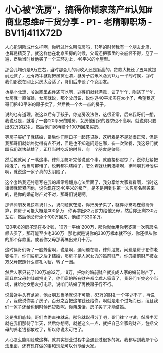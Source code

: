 # 小心被“洗房”，搞得你倾家荡产#认知#商业思维#干货分享 - P1 - 老隋聊职场 - BV11j411X72D

人心能阴险成什么样啊，你听过什么叫洗房吗，13年的时候我有一个朋友北漂，也算是精英了，就这样他在北京买房的时候，父母还把家里的亲戚恨不得，见了一遍，然后当时给他买了一个三环边上，40平米的小屋型。

那会儿均价是8万左右，当时那会儿的月收入还是挺高的，贷款大概还了五年就提前还款了，还有两年就能把房贷还清，就房子后来风涨到12万一平的时候，当时我们都说在网上买房太合适了，哥们后来谈了个女朋友。

也是个北漂，听说家里条件还可以啊，这哥们就特满意，谈了半年，刚谈了半年，女房就一直催婚，女房就说，那个父母说，说你这40平米实在太小了，希望我这哥们把40平米的房子卖了，然后换一个大一点的房子。

说的也有道理，说这以后有了孩子，你这房没法住，这很正常，后来我哥们一想，我说也是，就看了一套120平米的婚房，女房他们家的要求也不高啊，就说你只要出82万的彩礼，然后他们家再赔个100万回来买房。

等房子买好了就结婚，婚后你们两口子一起还贷款，这听着是不是就很正常，但是我那哥们就始终觉得有点不对，但是也不知道问题在哪，有一次聚餐，我这哥们就跟我们说快结婚了，正好当时吃饭的时候，有一个朋友是律师。

然后他就问了一嘴这事，律师朋友听完他说这个事，就直接都震惊了，说你赶紧把婚退了，他当时都懵了，说我都快结婚了，怎么着就让我退婚啊，律师朋友跟他讲啊，就说这一家子真的太阴险了。

这个套路我还特意写在我的超常规翻身心法里面了，我分享给大家看看啊，当时这律师就赶紧问他，说你现在这40平米的房产，是不是用到你第一次购房名额买来的，是你的婚前财产对不对，那哥们说是啊。

那律师朋友说接着说什么，说问题就在这，你把房子卖了，就算你按现在最高价算，你房子可能大概是300多万，你再拿出82万财力给他父母，然后你还剩230万左右，然后他父母添个100万回来，他成了330多万。

120平米的房子现在多少钱，10万一平给1200万，那你就给用你老婆第一次购房名额去买了，那可能至少也360万，那也就是说你的330万根本就不够，你还得从你的那个存款里，或者你父母那再搞出来几十万。

这时候哥们听了一脸蜂蜜啊，说是啊，这问题在哪，律师朋友，问题是房子在你老婆名下，你们买房之后才结婚，那房子是人家女方的婚前财产，你的婚前财产被女方父母按照什么财礼习俗，转了一圈。

然后人家只花了100万减82万，18万，把你的婚前财产就变成人家的婚前财产了，而且你父母的钱都捐走了，你们家的所有财产都变成人家家了，我哥们听完这个当场，就给他女朋友打电话，说咱们结婚了再换房子行不行。

说最近手头有点紧，他女朋友当场就说不可能，82万的财礼一个字少不了，再说了，我爸说你卖了房子，百分之百把这笔钱还给你，啊就是走个过场而已，而且我们一家子还给你到时候还贷款呢，你甭废话，房子买了才能结婚。

这是我们底线，哥们当场直接就说，那你就说得分了吧，哥们挂个电话，然后半天就在我们那待了半天，然后你想啊，就差这么一点，就把自己全家的财产，包括父母的养老钱都放过了，所以你说太可怕了。

人心怎么能阴险成这样，就其实创业过程中会遇到过很多的坑，我都写到我那个心法里面，还有现在做的事和玩法可以分享给大家。

